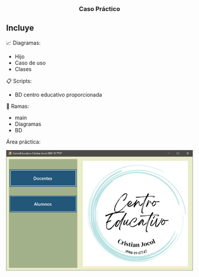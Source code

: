 <h3 align="center">Caso Práctico</h3>

## Incluye

:chart_with_upwards_trend: Diagramas: 
* Hijo
* Caso de uso 
* Clases

:clipboard: Scripts: 
* BD centro educativo proporcionada

:deciduous_tree: Ramas: 
* main
* Diagramas
* BD

Área práctica: 

<img src="https://github.com/CristianJocol/Prototipo2P/blob/main/capturacentroEducativo%20.png"/>
